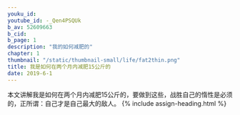 ```yaml
---
youku_id: 
youtube_id: -_Qen4PSQUk 
b_av: 52609663
b_cid: 
b_page: 1
description: "我的如何减肥的"
chapter: 1
thumbnail: "/static/thumbnail-small/life/fat2thin.png"
title: 我是如何在两个月内减肥15公斤的
date: 2019-6-1
---
```


本文讲解我是如何在两个月内减肥15公斤的，要做到这些，战胜自己的惰性是必须的，正所谓：自己才是自己最大的敌人。
{% include assign-heading.html %}

